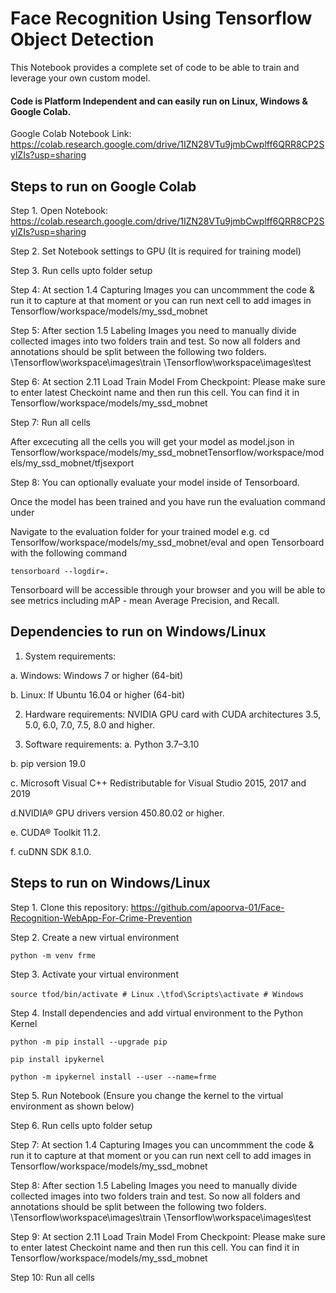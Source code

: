 
# Face Recognition Using Tensorflow Object Detection

This Notebook provides a complete set of code to be able to train and leverage your own custom model.

#### Code is Platform Independent and can easily run on Linux, Windows & Google Colab.

Google Colab Notebook Link: https://colab.research.google.com/drive/1IZN28VTu9jmbCwplff6QRR8CP2SylZIs?usp=sharing




## Steps to run on Google Colab

Step 1. Open Notebook: https://colab.research.google.com/drive/1IZN28VTu9jmbCwplff6QRR8CP2SylZIs?usp=sharing

Step 2. Set Notebook settings to GPU (It is required for training model)

Step 3. Run cells upto folder setup

Step 4: At section 1.4 Capturing Images you can uncommment the code & run it to capture at that moment or you can run next cell to add images in Tensorflow/workspace/models/my_ssd_mobnet

Step 5: After section 1.5 Labeling Images you need to manually divide collected images into two folders train and test. So now all folders and annotations should be split between the following two folders.
\Tensorflow\workspace\images\train
\Tensorflow\workspace\images\test

Step 6: At section 2.11 Load Train Model From Checkpoint: Please make sure to enter latest Checkoint name and then run this cell.
You can find it in Tensorflow/workspace/models/my_ssd_mobnet

Step 7: Run all cells

After excecuting all the cells you will get your model as model.json in Tensorflow/workspace/models/my_ssd_mobnetTensorflow/workspace/models/my_ssd_mobnet/tfjsexport

Step 8: You can optionally evaluate your model inside of Tensorboard. 

Once the model has been trained and you have run the evaluation command under 

Navigate to the evaluation folder for your trained model e.g. cd Tensorlfow/workspace/models/my_ssd_mobnet/eval
and open Tensorboard with the following command

`tensorboard --logdir=.`
 
Tensorboard will be accessible through your browser and you will be able to see metrics including mAP - mean Average Precision, and Recall.


## Dependencies to run on Windows/Linux


1. System requirements: 

a. Windows: Windows 7 or higher (64-bit)

b. Linux: If Ubuntu 16.04 or higher (64-bit) 

2. Hardware requirements: NVIDIA GPU card with CUDA architectures 3.5, 5.0, 6.0, 7.0, 7.5, 8.0 and higher.

3. Software requirements:
a. Python 3.7–3.10

b. pip version 19.0

c. Microsoft Visual C++ Redistributable for Visual Studio 2015, 2017 and 2019

d.NVIDIA® GPU drivers version 450.80.02 or higher.

e. CUDA® Toolkit 11.2.

f. cuDNN SDK 8.1.0.



## Steps to run on Windows/Linux

Step 1. Clone this repository: https://github.com/apoorva-01/Face-Recognition-WebApp-For-Crime-Prevention

Step 2. Create a new virtual environment

`python -m venv frme`

Step 3. Activate your virtual environment

`source tfod/bin/activate # Linux`
`.\tfod\Scripts\activate # Windows` 

Step 4. Install dependencies and add virtual environment to the Python Kernel

`python -m pip install --upgrade pip`

`pip install ipykernel`

`python -m ipykernel install --user --name=frme`


Step 5. Run Notebook (Ensure you change the kernel to the virtual environment as shown below)

Step 6. Run cells upto folder setup

Step 7: At section 1.4 Capturing Images you can uncommment the code & run it to capture at that moment or you can run next cell to add images in Tensorflow/workspace/models/my_ssd_mobnet

Step 8: After section 1.5 Labeling Images you need to manually divide collected images into two folders train and test. So now all folders and annotations should be split between the following two folders.
\Tensorflow\workspace\images\train
\Tensorflow\workspace\images\test

Step 9: At section 2.11 Load Train Model From Checkpoint: Please make sure to enter latest Checkoint name and then run this cell.
You can find it in Tensorflow/workspace/models/my_ssd_mobnet

Step 10: Run all cells


